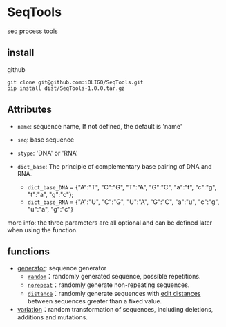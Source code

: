 # SeqTools
seq process tools

## install

github

```
git clone git@github.com:iOLIGO/SeqTools.git
pip install dist/SeqTools-1.0.0.tar.gz
```

## Attributes

- `name`: sequence name, If not defined, the default is 'name'

- `seq`: base sequence

- `stype`: 'DNA' or 'RNA'

- `dict_base`:  The principle of complementary base pairing of DNA and RNA. 
    - `dict_base_DNA` = {"A":"T", "C":"G", "T":"A", "G":"C", "a":"t", "c":"g", "t":"a", "g":"c"}; 
    - `dict_base_RNA` = {"A":"U", "C":"G", "U":"A", "G":"C", "a":"u", "c":"g", "u":"a", "g":"c"}

more info: the three parameters are all optional and can be defined later when using the function.

## functions

- [generator](./generator.md): sequence generator
    - [`random`](./generator.md#random)：randomly generated sequence, possible repetitions.
    - [`norepeat`](./generator.md#norepeat)：randomly generate non-repeating sequences.
    - [`distance`](./generator.md#distance)：randomly generate sequences with [edit distances](https://github.com/ztane/python-Levenshtein) between sequences greater than a fixed value.
- [variation](./variation.md)：random transformation of sequences, including deletions, additions and mutations.